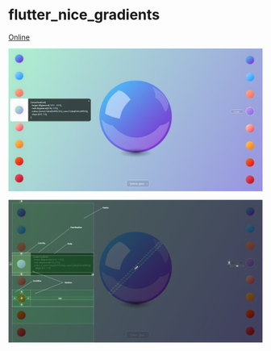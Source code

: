 # flutter_nice_gradients
[Online](https://ilopx.github.io/flutter_nice_gradient_platform_web)

[
![screen](https://raw.githubusercontent.com/ilopX/flutter_nice_gradient/master/screen.png "Screen")
](https://ilopx.github.io/flutter_nice_gradient_platform_web)

![size_screen](https://raw.githubusercontent.com/ilopX/flutter_nice_gradient/master/screen_size.png "Screen Sizes")
